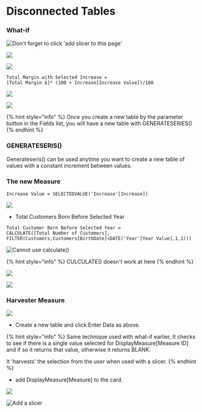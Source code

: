 # Disconnected Tables

### What-if

![Don&apos;t forget to click &apos;add slicer to this page&apos;](.gitbook/assets/image%20%2851%29.png)

![](.gitbook/assets/image%20%2817%29.png)

![](.gitbook/assets/image%20%2839%29.png)

```text
Total Margin with Selected Increase = 
[Total Margin $]* (100 + Increase[Increase Value])/100
```

![](.gitbook/assets/image%20%2845%29.png)

![](.gitbook/assets/image%20%2835%29.png)

{% hint style="info" %}
Once you create a new table by the parameter button in the Fields list, you will have a new table with GENERATESERIES\(\)
{% endhint %}

### GENERATESERIS\(\) 

Generateseris\(\) can be used anytime you want to create a new table of values with a constant increment between values.

### The new Measure 

```text
Increase Value = SELECTEDVALUE('Increase'[Increase])
```

![](.gitbook/assets/image%20%2832%29.png)

* Total Customers Born Before Selected Year

```text
Total Customer Born Before Selected Year = 
CALCULATE([Total Number of Customers],
FILTER(Customers,Customers[BirthDate]<DATE('Year'[Year Value],1,1)))
```

![Cannot use calculate\(\)](.gitbook/assets/image%20%2825%29.png)

{% hint style="info" %}
CULCULATE\(\) doesn't work at here
{% endhint %}



![](.gitbook/assets/image%20%2871%29.png)

![](.gitbook/assets/image%20%2810%29.png)

### Harvester Measure

![](.gitbook/assets/image%20%2867%29.png)

* Create a new table and click Enter Data as above.

{% hint style="info" %}
Same technique used with what-if earlier, It checks to see if there is a single value selected for DisplayMeasure\[Measure ID\] and if so it returns that value, otherwise it returns BLANK.

It 'harvests' the selection from the user when used with a slicer.
{% endhint %}

* add DisplayMeasure\[Measure\] to the card.

![](.gitbook/assets/image%20%2824%29.png)

![Add a slicer](.gitbook/assets/image%20%2816%29.png)




